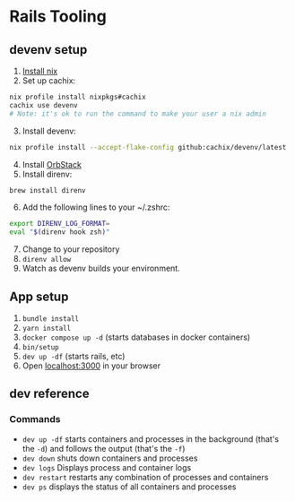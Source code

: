 # Rails Tooling

## devenv setup

1. [Install nix](https://github.com/DeterminateSystems/nix-installer)
2. Set up cachix:

```sh
nix profile install nixpkgs#cachix
cachix use devenv
# Note: it's ok to run the command to make your user a nix admin
```

3. Install devenv:

```sh
nix profile install --accept-flake-config github:cachix/devenv/latest
```

4. Install [OrbStack](https://orbstack.dev/)
5. Install direnv:

```sh
brew install direnv
```

6. Add the following lines to your ~/.zshrc:

```sh
export DIRENV_LOG_FORMAT=
eval "$(direnv hook zsh)"
```

7. Change to your repository
8. `direnv allow`
9. Watch as devenv builds your environment.

## App setup

1. `bundle install`
2. `yarn install`
3. `docker compose up -d` (starts databases in docker containers)
4. `bin/setup`
5. `dev up -df` (starts rails, etc)
6. Open [localhost:3000](http://localhost:3000) in your browser


## dev reference

### Commands

- `dev up -df` starts containers and processes in the background (that's the `-d`) and follows the output (that's the `-f`)
- `dev down` shuts down containers and processes
- `dev logs` Displays process and container logs
- `dev restart` restarts any combination of processes and containers
- `dev ps` displays the status of all containers and processes
